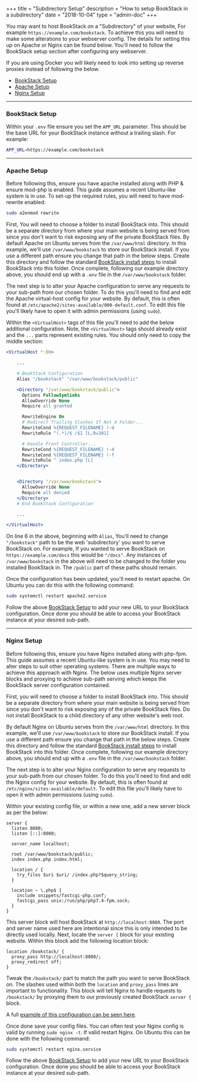+++
title = "Subdirectory Setup"
description = "How to setup BookStack in a subdirectory"
date = "2018-10-04"
type = "admin-doc"
+++

You may want to host BookStack on a "Subdirectory" of your website, For example `https://example.com/bookstack`. To achieve this you will need to make some alterations to your webserver config. The details for setting this up on Apache or Nginx can be found below. You'll need to follow the BookStack setup section after configuring any webserver.

If you are using Docker you will likely need to look into setting up reverse proxies instead of following the below.

- [BookStack Setup](#bookstack-setup)
- [Apache Setup](#apache-setup)
- [Nginx Setup](#nginx-setup)

---

### BookStack Setup

Within your `.env` file ensure you set the `APP_URL` parameter. This should be the base URL for your BookStack instance without a trailing slash. For example:

```bash
APP_URL=https://example.com/bookstack
```

---

### Apache Setup

Before following this, ensure you have apache installed along with PHP & ensure mod-php is enabled. This guide assumes a recent Ubuntu-like system is in use. To set-up the required rules, you will need to have mod-rewrite enabled:

```bash
sudo a2enmod rewrite
``` 

First, You will need to choose a folder to install BookStack into. This should be a separate directory from where your main website is being served from since you don't want to risk exposing any of the private BookStack files.
By default Apache on Ubuntu serves from the `/var/www/html` directory. In this example, we'll use `/var/www/bookstack` to store our BookStack install. If you use a different path ensure you change that path in the below steps.
Create this directory and follow the standard [BookStack install steps](/docs/admin/installation) to install BookStack into this folder. Once complete, following our example directory above, you should end up with a `.env` file in the `/var/www/bookstack` folder.

The next step is to alter your Apache configuration to serve any requests to your sub-path from our chosen folder. To do this you'll need to find and edit the Apache virtual-host config for your website. By default, this is often found at `/etc/apache2/sites-available/000-default.conf`. To edit this file you'll likely have to open it with admin permissions (using `sudo`). 

Within the `<VirtualHost>` tags of this file you'll need to add the below additional configuration. Note, the `<VirtualHost>` tags should already exist and the `...` parts represent existing rules. You should only need to copy the middle section:

```apache
<VirtualHost *:80>

    ...

    # BookStack Configuration
    Alias "/bookstack" "/var/www/bookstack/public"

    <Directory "/var/www/bookstack/public">
      Options FollowSymlinks
      AllowOverride None
      Require all granted

      RewriteEngine On
      # Redirect Trailing Slashes If Not A Folder...
      RewriteCond %{REQUEST_FILENAME} !-d
      RewriteRule ^(.*)/$ /$1 [L,R=301]

      # Handle Front Controller...
      RewriteCond %{REQUEST_FILENAME} !-d
      RewriteCond %{REQUEST_FILENAME} !-f
      RewriteRule ^ index.php [L]
    </Directory>


    <Directory "/var/www/bookstack">
      AllowOverride None
      Require all denied
    </Directory>
    # End BookStack Configuration

    ...

</VirtualHost>
``` 

On line 6 in the above, beginning with `Alias`, You'll need to change `"/bookstack"` path to be the web 'subdirectory' you want to serve BookStack on. For example, If you wanted to serve BookStack on `https://example.com/docs` this would be `"/docs"`. Any instances of `/var/www/bookstack` in the above will need to be changed to the folder you installed BookStack in. The `/public` part of these paths should remain.

Once the configuration has been updated, you'll need to restart apache. On Ubuntu you can do this with the following command:

```bash
sudo systemctl restart apache2.service
```

Follow the above [BookStack Setup](#bookstack-setup) to add your new URL to your BookStack configuration. Once done you should be able to access your BookStack instance at your desired sub-path.

---

### Nginx Setup

Before following this, ensure you have Nginx installed along with php-fpm. This guide assumes a recent Ubuntu-like system is in use. You may need to alter steps to suit other operating systems.
There are multiple ways to achieve this approach with Nginx. The below uses multiple Nginx server blocks and proxying to achieve sub-path serving which keeps the 
BookStack server configuration contained.

First, you will need to choose a folder to install BookStack into. This should be a separate directory from where your main website is being served from since you don't want to risk exposing any of the private BookStack files. Do not install BookStack to a child directory of any other website's web root.

By default Nginx on Ubuntu serves from the `/var/www/html` directory. In this example, we'll use `/var/www/bookstack` to store our BookStack install. If you use a different path ensure you change that path in the below steps.
Create this directory and follow the standard [BookStack install steps](/docs/admin/installation) to install BookStack into this folder. Once complete, following our example directory above, you should end up with a `.env` file in the `/var/www/bookstack` folder.

The next step is to alter your Nginx configuration to serve any requests to your sub-path from our chosen folder. To do this you'll need to find and edit the Nginx config for your website. By default, this is often found at `/etc/nginx/sites-available/default`. To edit this file you'll likely have to open it with admin permissions (using `sudo`). 

Within your existing config file, or within a new one, add a new server block as per the below:

```nginx
server {
  listen 8080;
  listen [::]:8080;

  server_name localhost;

  root /var/www/bookstack/public;
  index index.php index.html;

  location / {
    try_files $uri $uri/ /index.php?$query_string;
  }
  
  location ~ \.php$ {
    include snippets/fastcgi-php.conf;
    fastcgi_pass unix:/run/php/php7.4-fpm.sock;
  }
}
```

This server block will host BookStack at `http://localhost:8080`. The port and server name used here are intentional since this is only intended to be directly used locally.
Next, locate the `server {` block for your existing website. Within this block add the following location block:

```nginx
location /bookstack/ {
  proxy_pass http://localhost:8080/;
  proxy_redirect off;
}
```

Tweak the `/bookstack/` part to match the path you want to serve BookStack on. The slashes used within both the `location` and `proxy_pass` lines are important to functionality.
This block will tell Nginx to handle requests to `/bookstack/` by proxying them to our previously created BookStack `server {` block.

A full [example of this configuration can be seen here](https://github.com/BookStackApp/devops/blob/main/config/nginx/subpath-proxy-config).

Once done save your config files. You can often test your Nginx config is valid by running `sudo nginx -t`. If valid restart Nginx. On Ubuntu this can be done with the following command:

```bash
sudo systemctl restart nginx.service
```

Follow the above [BookStack Setup](#bookstack-setup) to add your new URL to your BookStack configuration. Once done you should be able to access your BookStack instance at your desired sub-path.
